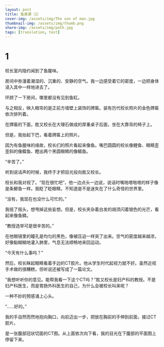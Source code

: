 ```yaml
---
layout: post
title: 鱼类谭（1）
cover-img: /assets/img/The son of man.jpg
thumbnail-img: /assets/img/thumb.png
share-img: /assets/img/path.jpg
tags: [translation, test]
---
```

# 1

校长室内隐约闻到了鱼腥味。

房间中弥漫着潮湿的、沉重的、安静的空气。我一边感受着它的密度，一边把身体浸入其中一样地进去了。

环顾了一下房间，哪里都没有见到鱼缸。

与之相反，映入眼帘的是正前方墙壁上装饰的牌匾。装有历代校长照片的金色牌匾依次排列着。

在牌匾的下面，胜又校长在大理石做成的厚重桌子后面，坐在大靠背的椅子上。

但是，我抬起下巴，看着牌匾上的照片。

因为有鱼腥味的缘故，校长们的照片看起来像鱼。嘴巴圆圆的校长像鲤鱼、眼睛歪歪斜的像鲽鱼、瞪出两个黑圆眼睛的像鲭鱼。

“辛苦了。”

听到说话声的时候，我终于才把目光投向胜又校长。

校长和我对视了。“现在很忙吧”，他一边点头一边说，说话时嘴啪塔啪塔的样子像是条鲫鱼一样。我眨了眨眼睛，不知道是不是迷失在了什么奇怪的世界里。

“没有，我现在也没什么可忙的。”

我摇了摇头，想甩掉这些妄想。但是，校长夹杂着白发的胡须闪着银色的光芒，看起来像鱼鳞。

“教授选举可是很辛苦的。”

在他眼镜里的瞳孔是均匀的黑色，像被压迫一样突了出来。空气的密度越来越浓，好像黏糊糊地灌入肺里，气息无法顺畅地来回运动。

“今天有什么事吗？”

然后，校长眯起眼睛看着手边的CT胶片。他从学生时代起视力就不好。虽然近视手术做的很糟糕，但听说还被写成了一篇论文。

“我想听听你的意见。能帮我看一下这个CT吗？”胜又校长是妇产科的教授。不是妇产科医生，而是胃肠外科医生的自己，为什么会被校长叫来呢？

一种不妙的预感涌上心头。

“……好的。”

我的手自然而然地抱向胸口，向前迈出一步，把放在胸前的手伸到前面，接过CT胶片。

是一张腹部冠状切面的CT图。从上面依次向下看，我的目光在下腹部的平面图上停留下来。